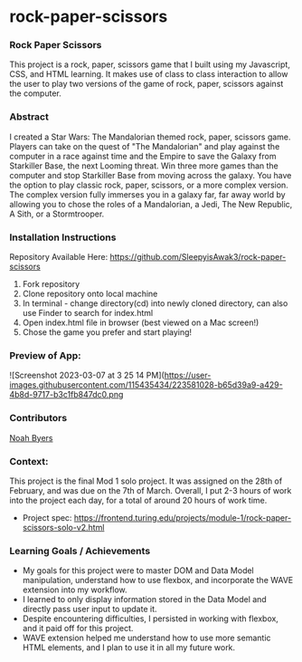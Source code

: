 # rock-paper-scissors
### Rock Paper Scissors
This project is a rock, paper, scissors game that I built using my Javascript, CSS, and HTML learning.  It makes use of class to class interaction to allow the user to play two versions of the game of rock, paper, scissors against the computer.

### Abstract
I created a Star Wars: The Mandalorian themed rock, paper, scissors game.  Players can take on the quest of "The Mandalorian" and play against the computer in a race against time and the Empire to save the Galaxy from Starkiller Base, the next Looming threat.  Win three more games than the computer and stop Starkiller Base from moving across the galaxy.  You have the option to play classic rock, paper, scissors, or a more complex version.  The complex version fully immerses you in a galaxy far, far away world by allowing you to chose the roles of a Mandalorian, a Jedi, The New Republic, A Sith, or a Stormtrooper.

### Installation Instructions
Repository Available Here: https://github.com/SleepyisAwak3/rock-paper-scissors

1. Fork repository
2. Clone repository onto local machine
3. In terminal - change directory(cd) into newly cloned directory, can also use Finder to search for index.html
4. Open index.html file in browser (best viewed on a Mac screen!)
5. Chose the game you prefer and start playing!

### Preview of App:
![Screenshot 2023-03-07 at 3 25 14 PM](https://user-images.githubusercontent.com/115435434/223581028-b65d39a9-a429-4b8d-9717-b3c1fb847dc0.png

### Contributors
[Noah Byers](https://github.com/SleepyisAwak3)

### Context:
This project is the final Mod 1 solo project.  It was assigned on the 28th of February, and was due on the 7th of March.  Overall, I put 2-3 hours of work into the project each day, for a total of around 20 hours of work time.
- Project spec: https://frontend.turing.edu/projects/module-1/rock-paper-scissors-solo-v2.html

### Learning Goals / Achievements
- My goals for this project were to master DOM and Data Model manipulation, understand how to use flexbox, and incorporate the WAVE extension into my workflow.
- I learned to only display information stored in the Data Model and directly pass user input to update it.
- Despite encountering difficulties, I persisted in working with flexbox, and it paid off for this project.
- WAVE extension helped me understand how to use more semantic HTML elements, and I plan to use it in all my future work.